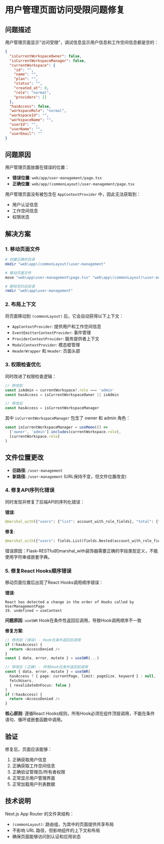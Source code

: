 # 用户管理页面访问受限问题修复

## 问题描述
用户管理页面显示"访问受限"，调试信息显示用户信息和工作空间信息都是空的：

```json
{
  "isCurrentWorkspaceOwner": false,
  "isCurrentWorkspaceManager": false,
  "currentWorkspace": {
    "id": "",
    "name": "",
    "plan": "",
    "status": "",
    "created_at": 0,
    "role": "normal",
    "providers": []
  },
  "hasAccess": false,
  "workspaceRole": "normal",
  "workspaceId": "",
  "workspaceName": "",
  "userId": "",
  "userName": "",
  "userEmail": ""
}
```

## 问题原因
用户管理页面放置在错误的位置：
- **错误位置**: `web/app/user-management/page.tsx`
- **正确位置**: `web/app/(commonLayout)/user-management/page.tsx`

用户管理页面没有被包含在 `AppContextProvider` 中，因此无法获取到：
- 用户认证信息
- 工作空间信息
- 权限状态

## 解决方案

### 1. 移动页面文件
```bash
# 创建正确的目录
mkdir "web\app\(commonLayout)\user-management"

# 移动页面文件
move "web\app\user-management\page.tsx" "web\app\(commonLayout)\user-management\page.tsx"

# 删除空的旧目录
rmdir "web\app\user-management"
```

### 2. 布局上下文
将页面移动到 `(commonLayout)` 后，它会自动获得以下上下文：
- `AppContextProvider`: 提供用户和工作空间信息
- `EventEmitterContextProvider`: 事件管理
- `ProviderContextProvider`: 服务提供者上下文
- `ModalContextProvider`: 模态框管理
- `HeaderWrapper` 和 `Header`: 页面头部

### 3. 权限检查优化
同时改进了权限检查逻辑：
```typescript
// 修改前
const isAdmin = currentWorkspace?.role === 'admin'
const hasAccess = isCurrentWorkspaceOwner || isAdmin

// 修改后  
const hasAccess = isCurrentWorkspaceManager
```

其中 `isCurrentWorkspaceManager` 包含了 owner 和 admin 角色：
```typescript
const isCurrentWorkspaceManager = useMemo(() => 
  ['owner', 'admin'].includes(currentWorkspace.role), 
  [currentWorkspace.role]
)
```

## 文件位置更改
- **旧路径**: `/user-management`
- **新路径**: `/user-management` (URL保持不变，但文件位置改变)

### 4. 修复API序列化错误
同时发现并修复了后端API的序列化错误：

**错误**:
```python
@marshal_with({"users": {"list": account_with_role_fields}, "total": {"Integer"}})
```

**修复**:
```python
@marshal_with({"users": fields.List(fields.Nested(account_with_role_fields)), "total": fields.Integer})
```

错误原因：Flask-RESTful的marshal_with装饰器需要正确的字段类型定义，不能使用字符串或嵌套字典。

### 5. 修复React Hooks顺序错误
移动页面位置后出现了React Hooks调用顺序错误：

**错误**: 
```
React has detected a change in the order of Hooks called by UserManagementPage
19. undefined → useContext
```

**问题原因**: `useSWR` Hook在条件性返回后调用，导致Hook调用顺序不一致

**修复方案**:
```typescript
// 修改前 (错误) - Hook在条件返回后调用
if (!hasAccess) {
  return <AccessDenied />
}
const { data, error, mutate } = useSWR(...)

// 修改后 (正确) - 所有Hook在条件返回前调用
const { data, error, mutate } = useSWR(
  hasAccess ? { page: currentPage, limit: pageSize, keyword } : null,
  fetchUsers,
  { revalidateOnFocus: false }
)
if (!hasAccess) {
  return <AccessDenied />
}
```

**核心原则**: 遵循React Hooks规则，所有Hook必须在组件顶层调用，不能在条件语句、循环或嵌套函数中调用。

## 验证
修复后，页面应该能够：
1. 正确获取用户信息
2. 正确获取工作空间信息  
3. 正确验证管理员/所有者权限
4. 正常显示用户管理界面
5. 正常加载用户列表数据

## 技术说明
Next.js App Router 的文件夹结构：
- `(commonLayout)`: 路由组，为其中的页面提供共享布局
- 不影响 URL 路径，但影响组件的上下文和布局
- 确保页面能够访问到认证和应用状态 